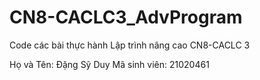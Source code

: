 # CN8-CACLC3_AdvProgram
Code các bài thực hành Lập trình nâng cao CN8-CACLC 3 

Họ và Tên: Đặng Sỹ Duy
Mã sinh viên: 21020461
